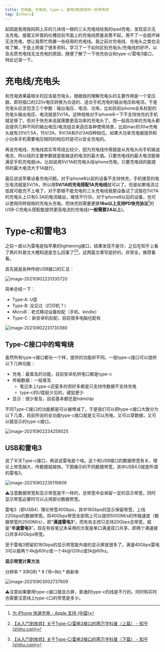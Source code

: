 ```yaml
---
title: 充电器、充电线、type-c、雷电3和其他的一些弯弯绕
tag: [others]
---
```


起因是我用我妈网上买的几块钱一根的三头充电线给我的ipad充电，发现显示无法充电，接着又听我妈吐槽目前市面上的充电线质量良莠不起，用不了一会就坏掉无法充电，想让我帮忙购置一些经用的充电线。我之前对充电线、充电头之类也没啥了解，于是上网查了很多资料，学习了一下如何区别充电头/充电线的好坏，以及劣质充电线无法充电的原因，随便了解了一下快充协议和type-c/雷电3接口，特此记录一下。

# 充电线/充电头

和充电效果最相关的应该是充电头，根据我的理解充电头的主要作用是一个变压器，即将插口的220v电压转换为合适的、适合手机充电的输出电压和电流。于是充电头应该包含三个参数：输出电压、电流、功率。比如目前iphone全系标配的充电头输出电压、电流就是5V/1A。这种规格对于iphone8一下不支持快充的手机就足够了，但对于快充来说就需要更高功率的充电头了。而一般高功率的充电头都会提供几种不同的输出电压/电流组合来适应各种使用场景，比如mac的30w充电头就有20V/1.5A，15V/2A，9V/3A和5V/3A四种档位。如果大功率充电器提供和小功率手机需要电压相同的档位时是可以安全充电的。

再说充电线，充电线其实弯弯绕比较少，因为充电线作用就是从充电头向手机输送电流，所以线的主要参数就是能输送的电流的最大值。只要充电线的最大电流能够满足手机充电就ok。比如说用5V/1A的充电头给iphone充电，只要充电线的能提供的最大电流大于1A就行。

最后说说苹果设备充电问题。对于iphone8以前的设备不支持快充，手机接受的电压电流就是5V/1A，所以用**5V/1A的充电搭配1A充电线**就可以了。但是如果电流过低就可能充不上电了，对于那根不能充电的三头充电线我那设备试了试插在5V/1A的充电头上只有0.3A的电流输出，难怪不行😓。对于iphone8以后的设备，也可以使用同样规格的充电头充电，而快充则需要更换**18w以上支持PD快充协议**[^1]的USB-C充电头搭配能提供更高电流的充电线(**一般需要2A以上**)。

# Type-c和雷电3

之前一直以为雷电是指苹果的lightening接口，结果发现不是😓，之后在知乎上看了两片科普文大概知道是怎么回事了[^2][^3]，这两篇文章写挺好的，非常全，推荐看看。

首先就是各种传统USB接口的汇总：

![image-20210902231335720](https://cdn.jsdelivr.net/gh/Usigned/pic-typora@main/images/image-20210902231335720.png)

简单总结一下：

- Type-A: U盘
- Type-B: 没见过（打印机？）
- MicroB：老式移动设备标配（手机、kindle）
- Type-C：新安卓机标配，目前很多电脑也配有

![image-20210902231730380](https://cdn.jsdelivr.net/gh/Usigned/pic-typora@main/images/image-20210902231730380.png)

## Type-C接口中的弯弯绕

虽然所有type-c接口都长一个样，提供的功能却不同。一般type-c接口可以提供以下几种功能：

- 充电：最普及的功能，目前安卓机供电口都是type-c
- 传输数据：一般普及
  - 笔记本上type-c还蛮多的但好多都是只支持传数据不支持充电
  - type-c的U盘挺少见的，键鼠更少
- 显示：很少普及，目前基本都还是hdmi/dp

不同Type-C接口的功能都是可以被增减了，于是我们可以把type-c接口大致分为以下几类，目前所说的全功能type-c接口就是又可以充电，又可以穿数据，又可以接显示的type-c接口。

![image-20210902234259025](https://cdn.jsdelivr.net/gh/Usigned/pic-typora@main/images/image-20210902234259025.png)

## USB和雷电3

说了半天Type-c接口，再说说雷电是个啥。这个和USB接口的数据带宽有关，理论上带宽越大，传数据就越快。下图展示的不同数据带宽，其中USB4.0就是所谓的雷电3。

![image-20210902235119808](https://cdn.jsdelivr.net/gh/Usigned/pic-typora@main/images/image-20210902235119808.png)

⚠️注意数据带宽和显示带宽是不一样的，总带宽中会保留一定的显示带宽，同时显示带宽必要时可以占用部分数据带宽。

雷电3（即USB4）理论带宽40Gbps，其中18Gbps的显示保留带宽，上线22Gbps的数据带宽。将40Gbps带宽全部用上可以提供5000M/s的传输速度（数据带宽约2500M/s），即“**满速雷电3**”。而有些主控只支持20Gbps总带宽，就是“**半速雷电3**”。现在有些笔记本采用的方案是单口满速双口共享，即两个满速接口共享40Gbps带宽。

至于雷电3预留的18Gbps的显示带宽能外接的显示屏就很多了。满速40Gbps雷电3可以接两个4k@60hz或一个4k@120hz或5k@60hz。

**显示带宽计算方法**

分辨率 * 3(RGB) * 8 (1B=8b) * 刷新率

![image-20210903002737609](https://cdn.jsdelivr.net/gh/Usigned/pic-typora@main/images/image-20210903002737609.png)

⚠️注意如果要用type-c接口接显示屏，普通的type-c的线是不行的。同时购买时也需要注意线上type-c口的带宽是多少。





[^1]: [为 iPhone 快速充电 - Apple 支持 (中国)](https://support.apple.com/zh-cn/HT208137)
[^2]:[【从入门到放弃】关于Type-C/雷电3接口的两万字科普（上篇） - 知乎 (zhihu.com)](https://zhuanlan.zhihu.com/p/101434503)
[^3]:[【从入门到放弃】关于Type-C/雷电3接口的两万字科普（下篇） - 知乎 (zhihu.com)](https://zhuanlan.zhihu.com/p/101486153)

